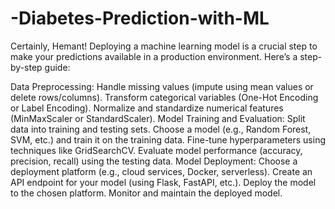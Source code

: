 # -Diabetes-Prediction-with-ML
 Certainly, Hemant! Deploying a machine learning model is a crucial step to make your predictions available in a production environment. Here’s a step-by-step guide:

Data Preprocessing:
Handle missing values (impute using mean values or delete rows/columns).
Transform categorical variables (One-Hot Encoding or Label Encoding).
Normalize and standardize numerical features (MinMaxScaler or StandardScaler).
Model Training and Evaluation:
Split data into training and testing sets.
Choose a model (e.g., Random Forest, SVM, etc.) and train it on the training data.
Fine-tune hyperparameters using techniques like GridSearchCV.
Evaluate model performance (accuracy, precision, recall) using the testing data.
Model Deployment:
Choose a deployment platform (e.g., cloud services, Docker, serverless).
Create an API endpoint for your model (using Flask, FastAPI, etc.).
Deploy the model to the chosen platform.
Monitor and maintain the deployed model.
